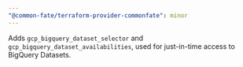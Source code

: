 ```yaml
---
"@common-fate/terraform-provider-commonfate": minor
---
```


Adds `gcp_bigquery_dataset_selector` and `gcp_bigquery_dataset_availabilities`, used for just-in-time access to BigQuery Datasets.
